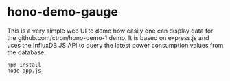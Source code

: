 # hono-demo-gauge

This is a very simple web UI to demo how easily one can display data for the github.com/ctron/hono-demo-1 demo.
It is based on express.js and uses the InfluxDB JS API to query the latest power consumption values from the database.

```
npm install
node app.js
```

